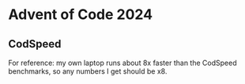 # Advent of Code 2024

## CodSpeed

For reference: my own laptop runs about 8x faster than the CodSpeed benchmarks, so any numbers I get should be x8.